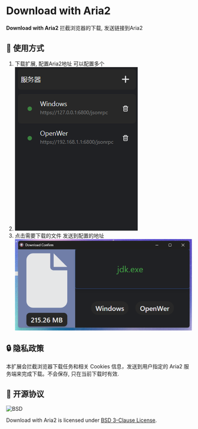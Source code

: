 # Download with Aria2

**Download with Aria2** 拦截浏览器的下载, 发送链接到Aria2

## 📑 使用方式

1. 下载扩展, 配置Aria2地址 可以配置多个
2. ![](screenshot/1.png)
3. 点击需要下载的文件 发送到配置的地址![](screenshot/2.png)


## 🔒 隐私政策
本扩展会拦截浏览器下载任务和相关 Cookies 信息，发送到用户指定的 Aria2 服务端来完成下载。不会保存, 只在当前下载时有效.

## 📜 开源协议

![BSD](https://i0.wp.com/opensource.org/wp-content/uploads/2006/07/OSI_Approved_License.png?w=90&ssl=1)

Download with Aria2 is licensed under [BSD 3-Clause License](https://opensource.org/license/bsd-3-clause/).
